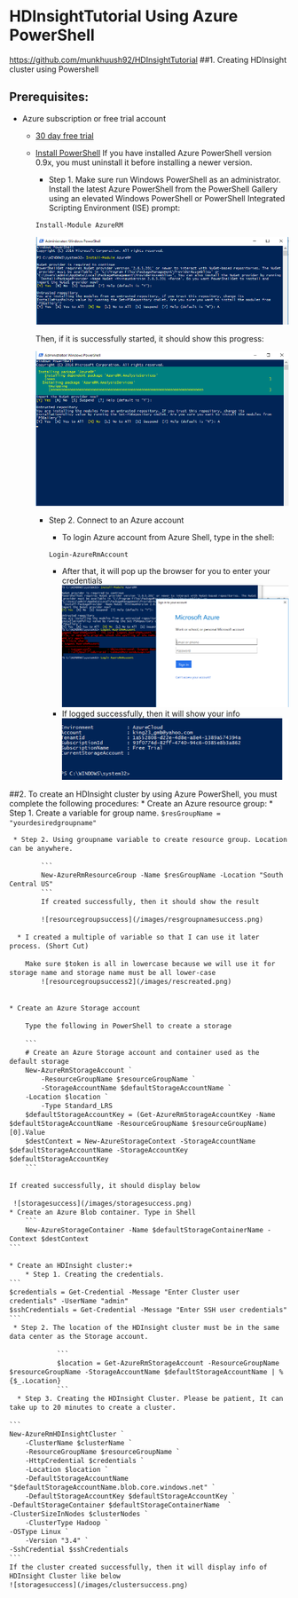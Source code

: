 # HDInsightTutorial Using Azure PowerShell
https://github.com/munkhuush92/HDInsightTutorial
##1. Creating HDInsight cluster using Powershell

## Prerequisites:
* Azure subscription or free trial account
	* [30 day free trial](https://azure.microsoft.com/en-us/resources/videos/get-azure-free-trial-for-testing-hadoop-in-hdinsight/)
  * [Install PowerShell](https://docs.microsoft.com/en-us/powershell/azureps-cmdlets-docs/)
    If you have installed Azure PowerShell version 0.9x, you must uninstall it before installing a newer version.
    * Step 1. Make sure run Windows PowerShell as an administrator. Install the latest Azure PowerShell from the PowerShell Gallery using an elevated Windows PowerShell or PowerShell Integrated Scripting Environment (ISE) prompt:
     ```
     Install-Module AzureRM
     ```
     
     ![To install and replace over the old version, please enter "A"](/images/install.png)
     
    Then, if it is successfully started, it should show this progress:
    
    ![progress](/images/progress.png)
    * Step 2. Connect to an Azure account
    	* To login Azure account from Azure Shell, type in the shell: 
	
		```
		Login-AzureRmAccount
		```
		* After that, it will pop up the browser for you to enter your credentials
			![loginpopup](/images/loggingin.png)
		* If logged successfully, then it will show your info
			![loginsuccess](/images/loginsucess.png)
		
    

 ##2. To create an HDInsight cluster by using Azure PowerShell, you must complete the following procedures:
    * Create an Azure resource group:
    	* Step 1. Create a variable for group name. 
		```
		$resGroupName = "yourdesiredgroupname"
		```
		
	 * Step 2. Using groupname variable to create resource group. Location can be anywhere.

			```
			New-AzureRmResourceGroup -Name $resGroupName -Location "South Central US"
			```
			If created successfully, then it should show the result

			![resourcegroupsuccess](/images/resgroupnamesuccess.png)
			
	  * I created a multiple of variable so that I can use it later process. (Short Cut)
		
		Make sure $token is all in lowercase because we will use it for storage name and storage name must be all lower-case
			![resourcegroupsuccess2](/images/rescreated.png)
		
			
    * Create an Azure Storage account
    
    	Type the following in PowerShell to create a storage
		
		```
		# Create an Azure Storage account and container used as the default storage
		New-AzureRmStorageAccount `
    		-ResourceGroupName $resourceGroupName `
    		-StorageAccountName $defaultStorageAccountName `
   		-Location $location `
    		-Type Standard_LRS
		$defaultStorageAccountKey = (Get-AzureRmStorageAccountKey -Name $defaultStorageAccountName -ResourceGroupName $resourceGroupName)[0].Value
		$destContext = New-AzureStorageContext -StorageAccountName $defaultStorageAccountName -StorageAccountKey $defaultStorageAccountKey
		```
		
	If created successfully, it should display below
	
	 ![storagesuccess](/images/storagesuccess.png)
    * Create an Azure Blob container. Type in Shell
    	```
		New-AzureStorageContainer -Name $defaultStorageContainerName -Context $destContext
	```
		
    * Create an HDInsight cluster:+
    	* Step 1. Creating the credentials.
	```
	$credentials = Get-Credential -Message "Enter Cluster user credentials" -UserName "admin"
	$sshCredentials = Get-Credential -Message "Enter SSH user credentials"
	```
	 * Step 2. The location of the HDInsight cluster must be in the same data center as the Storage account.

				```
				$location = Get-AzureRmStorageAccount -ResourceGroupName $resourceGroupName -StorageAccountName $defaultStorageAccountName | %{$_.Location}
				```
	  * Step 3. Creating the HDInsight Cluster. Please be patient, It can take up to 20 minutes to create a cluster.
	
	```
	New-AzureRmHDInsightCluster `
    	-ClusterName $clusterName `
    	-ResourceGroupName $resourceGroupName `
    	-HttpCredential $credentials `
    	-Location $location `
    	-DefaultStorageAccountName "$defaultStorageAccountName.blob.core.windows.net" `
    	-DefaultStorageAccountKey $defaultStorageAccountKey `
	-DefaultStorageContainer $defaultStorageContainerName  `
	-ClusterSizeInNodes $clusterNodes `
    	-ClusterType Hadoop `
	-OSType Linux `
    	-Version "3.4" `
	-SshCredential $sshCredentials
	```
	If the cluster created successfully, then it will display info of HDInsight Cluster like below
	![storagesuccess](/images/clustersuccess.png)
	
    		
	
